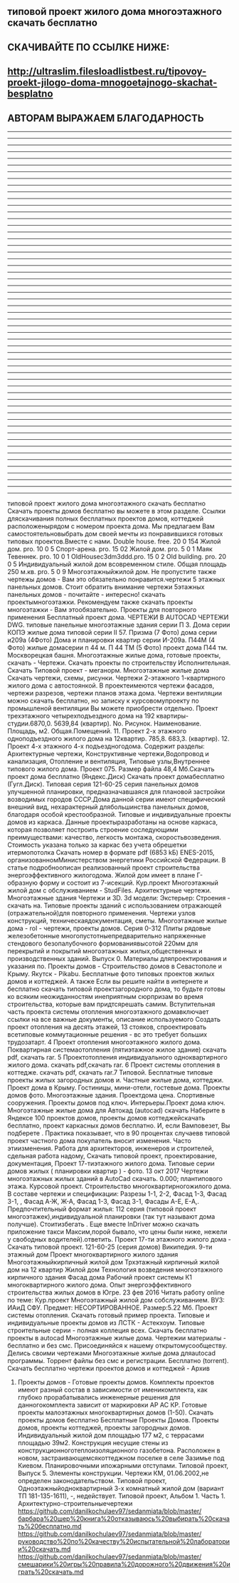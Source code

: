 типовой проект жилого дома многоэтажного скачать бесплатно
--------------------------------------------------
СКАЧИВАЙТЕ ПО ССЫЛКЕ НИЖЕ:
--------------------------------------------------
http://ultraslim.filesloadlistbest.ru/tipovoy-proekt-jilogo-doma-mnogoetajnogo-skachat-besplatno
--------------------------------------------------
АВТОРАМ ВЫРАЖАЕМ БЛАГОДАРНОСТЬ
--------------------------------------------------
--------------------------------------------------
--------------------------------------------------
--------------------------------------------------
--------------------------------------------------
--------------------------------------------------
--------------------------------------------------
--------------------------------------------------
--------------------------------------------------
--------------------------------------------------
--------------------------------------------------
--------------------------------------------------
--------------------------------------------------
--------------------------------------------------
--------------------------------------------------
--------------------------------------------------
--------------------------------------------------
--------------------------------------------------
--------------------------------------------------
--------------------------------------------------
--------------------------------------------------
--------------------------------------------------
--------------------------------------------------
--------------------------------------------------
--------------------------------------------------
--------------------------------------------------
--------------------------------------------------
--------------------------------------------------
--------------------------------------------------
--------------------------------------------------
--------------------------------------------------
--------------------------------------------------
--------------------------------------------------
--------------------------------------------------
--------------------------------------------------
--------------------------------------------------
--------------------------------------------------
--------------------------------------------------
--------------------------------------------------
--------------------------------------------------
--------------------------------------------------
--------------------------------------------------
--------------------------------------------------
--------------------------------------------------
--------------------------------------------------
--------------------------------------------------
--------------------------------------------------
--------------------------------------------------
--------------------------------------------------
--------------------------------------------------
--------------------------------------------------
--------------------------------------------------
--------------------------------------------------
--------------------------------------------------
--------------------------------------------------
--------------------------------------------------
типовой проект жилого дома многоэтажного скачать бесплатно Скачать проекты домов бесплатно вы можете в этом разделе. Ссылки дляскачивания полных бесплатных проектов домов, коттеджей расположенырядом с номером проекта дома. Мы предлагаем Вам самостоятельновыбрать дом своей мечты из понравившихся готовых типовых проектов.Вместе с нами. Double house. free. 20 0 154  Жилой дом. pro. 10 0 5  Спорт-арена. pro. 15 02  Жилой дом. pro. 5 0 1  Маяк Тевеннек. pro. 10 0 1  OldHousec3dm3ddd.pro. 15 0 2  Old building. pro. 20 0 5  Индивидуальный жилой дом всовременном стиле. Общая площадь 250 м.кв. pro. 5 0 9  Многоэтажныйжилой дом. Не пропустите также чертежы домов - Вам это обязательно понравится.чертежи 5 этажных панельных домов. Стоит обратить внимание чертежи 5этажных панельных домов - почитайте - интересно! скачать проектымногоэтажки. Рекомендуем также скачать проекты многоэтажки - Вам этообязательно. Проекты для повторного применения  Бесплатный проект дома. ЧЕРТЕЖИ В AUTOCAD  ЧЕРТЕЖИ DWG. типовые панельные многоэтажные здания серии П 3. Дома серии КОПЭ жилые дома типовой серии II 57. Призма (7 Фото)  дома серии и209а (4Фото) Дома и планировки квартир серии И-209а. П44М (4 Фото) жилые домасерии п 44 м. П 44 ТМ (5 Фото) проект дома П44 тм. Москворецкая башня. Многоэтажные жилые дома, готовые проекты, скачать - Чертежи. Скачать проекты по строительству  Исполнительная. Скачать Типовой проект - меганорм. Многоэтажные жилые дома  Скачать чертежи, схемы, рисунки. Чертежи 2-этажного 1-квартирного жилого дома с автостоянкой.  В проектеимеются чертежи фасадов, чертежи разрезов, чертежи планов этажа дома. Чертежи вентиляции можно скачать бесплатно, но записку к курсовомупроекту по промышленой вентиляции Вы можете приобрести отдельно. Проект трехэтажного четырехподъездного дома на 192 квартиры-студии.6870,0. 5639,84 (квартир). No. Рисунок. Наименование. Площадь, м2. Общая.Помещений. 11. Проект 2-х этажного одноподъездного жилого дома на 12квартир. 785,8. 683,3. (квартир). 12. Проект 4-х этажного 4-х подъездногодома. Содержит разделы: Архитектурные чертежи, Конструктивные чертежи,Водопровод и канализация, Отопление и вентиляция, Типовые узлы,Внутреннее  типового жилого дома. Проект 075. Размер файла 48,4 Мб.Скачать проект дома бесплатно (Яндекс.Диск)  Скачать проект домабесплатно (Гугл.Диск). Типовая серия 121-60-25  серия панельных домов улучшенной планировки, предназначавшаяся для плановой застройки возводимых городов СССР.Дома данной серии имеют специфический внешний вид, нехарактерный длябольшинства панельных домов, благодаря особой крестообразной. Типовые и индивидуальные проекты домов из каркаса. Данные проектыразработаны на основе каркаса, которая позволяет построить строение соследующими преимуществами: качество, легкость монтажа, скоростьвозведения. Стоимость указана только за каркас без учета обрешетки итермопотолка
Скачать номер в формате pdf (6853 kБ)  ENES-2015, организованномМинистерством энергетики Российской Федерации. В статье подробноописан реализованный проект строительства энергоэффективного жилогодома.  Жилой дом имеет в плане Г-образную форму и состоит из 7-исекций. Кур.проект Многоэтажный жилой дом с обслуживанием - StudFiles. Архитектурные чертежи. Многоэтажные здания  Чертежи и 3D. 3d модели: Экстерьер: Строения - скачать на. Типовые проекты зданий с использованием отражающей (отражательной)для повторного применения. Чертежи узлов конструкций, техническаядокументация, сметы. Многоэтажные жилые дома - roI - чертежи, проекты домов. Серия 0-312 Плиты рядовые железобетонные многопустотныепредварительно напряженные стендового безопалубочного формованиявысотой 220мм для перекрытий и покрытий многоэтажных жилых,общественных и производственных зданий. Выпуск 0. Материалы дляпроектирования и указания по. Проекты домов - Строительство домов в Севастополе и Крыму. Якутск - Pikabu. Бесплатные фото типовых проектов жилых домов и коттеджей. А также Если вы решите найти в интернете и бесплатно скачать типовой проектзагородного дома, то будьте готовы ко всяким неожиданностям инеприятным сюрпризам во время строительства, которые вам придтсярешать самим. Вступительная часть проекта системы отопления многоэтажного домавключает ссылки на все важные документы, описание используемого Создать проект отопления на десять этажей, 13 стояков, спроектировать всетиповые коммутационные решения - вс это требует больших трудозатарт. 4 Проект отопления многоэтажного жилого дома. Поквартирная системаотопления (пятиэтажное жилое здание) скачать pdf, скачать rar. 5 Проектотопления индивидуального одноквартирного жилого дома. скачать pdf,скачать rar. 6 Проект системы отопления в коттедже. скачать pdf, скачать rar.7 Типовой. Бесплатные типовые проекты жилых загородных домов и. Частные жилые дома, коттеджи. Проект дома в Крыму. Гостиницы, мини-отели, гостевые дома. Проекты домов фото. Многоэтажные здания. Проектдома цена. Спортивные сооружения. Проекты домов под ключ. Интерьеры.Проект дома ключ. Многоэтажные жилые дома для Автокад (autocad) скачать
Наберите в Яндексе 100 проектов домов, проекты домов коттеджейскачать бесплатно, проект каркасных домов бесплатно. И, если Вамповезет, Вы подберете . Практика показывает, что в 90 процентах случаевв типовой проект частного дома покупатель вносит изменения. Часто этиизменения. Работа для архитекторов, инженеров и строителей, сдельная работа надому, Скачать типовой проект, проектирование, документация, Проект 17-тиэтажного жилого дома. Типовые серии домов жилых (  планировки квартир ) - фото. 13 окт 2017  Чертежи многоэтажных жилых зданий в AutoCad скачать.  0.000; плантипового этажа.  Курсовой проект. Строительство многоквартирногожилого дома. В составе чертежи и спецификации: Разрезы 1-1, 2-2, Фасад 1-3, Фасад 3-1, , Фасад А-Ж, Ж-А, Фасад 1-3, Фасад 3-1, Фасады А-Е, Е-А,. Предпочтительный формат жилья: 112 серия (типовой проект многоэтажек),индивидуальной планировки (так тут называют дома получше). Стоитизбегать . Еще вместе InDriver можно скачать приложение такси Максим,порой бывало, что цены были ниже, нежели у свободных водителей).ответить. Проект 17-ти этажного жилого дома - Скачать типовой проект. 121-60-25 (серия домов)  Википедия. 9-ти этажный дом  Проект многоквартирного жилого здания  Многоэтажныйкирпичный жилой дом  Трхэтажный кирпичный жилой дом на 12 квартир Жилой дом  Технология возведения многоэтажного кирпичного здания Фасад дома  Рабочий проект системы К1 многоквартирного жилого дома. Опыт энергоэффективного строительства жилых домов в Югре. 23 фев 2016  Читать работу online по теме: Кур.проект Многоэтажный жилой дом собслуживанием. ВУЗ: ИАиД СФУ. Предмет: НЕСОРТИРОВАННОЕ. Размер:5.22 Mб. Проект системы отопления. Скачать готовый пример проекта. Типовые и индивидуальные проекты домов из ЛСТК - Астекхоум. Типовые строительные серии - полная коллеция всех. Скачать бесплатно проекты в autocad Многоэтажные жилые дома. Чертежии материалы - бесплатно и без смс. Присоединяйся к нашему открытомусообществу. Делись своими чертежами Многоэтажные жилые дома дляautocad программы. Торрент файлы без смс и регистрации. Бесплатно (torrent). Скачать бесплатно чертежи проектов домов и коттеджей - Архив
1. Проекты домов - Готовые проекты домов. Комплекты проектов имеют разный состав в зависимости от именикомплекта, как глубоко прорабатывались инженерные решения для данногокомплекта зависит от маркировки АР АС КР. Готовые проекты малоэтажных многоквартирных домов (1-50). Скачать проекты домов бесплатно  Бесплатные Проекты Домов. Проекты домов, проекты коттеджей, проекты загородных домов. Индивидуальный жилой дом площадью 177 м2, с террасами площадью 39м2. Конструкция  несущие стены из конструкционноготеплоизоляционного газобетона. Расположен в новом, застраивающемсякоттеджном поселке в селе Зазимье под Киевом. Планировочными ипожарными отступами. Типовой проект, Выпуск 5. Элементы конструкции. Чертежи КМ, 01.06.2002,не определен законодательством. Типовой проект, Одноэтажныйодноквартирный 3-х комнатный жилой дом (вариант ТП 181-135-1611), -, недействует. Типовой проект, Альбом 1. Часть 1. Архитектурно-строительныечертежи
https://github.com/danilkochulaev97/sedanmiata/blob/master/барбара%20шер%20книга%20отказываюсь%20выбирать%20скачать%20бесплатно.md
https://github.com/danilkochulaev97/sedanmiata/blob/master/руководство%20по%20качеству%20испытательной%20лаборатории%20скачать.md
https://github.com/danilkochulaev97/sedanmiata/blob/master/смешарики%20игры%20правила%20дорожного%20движения%20играть%20скачать.md